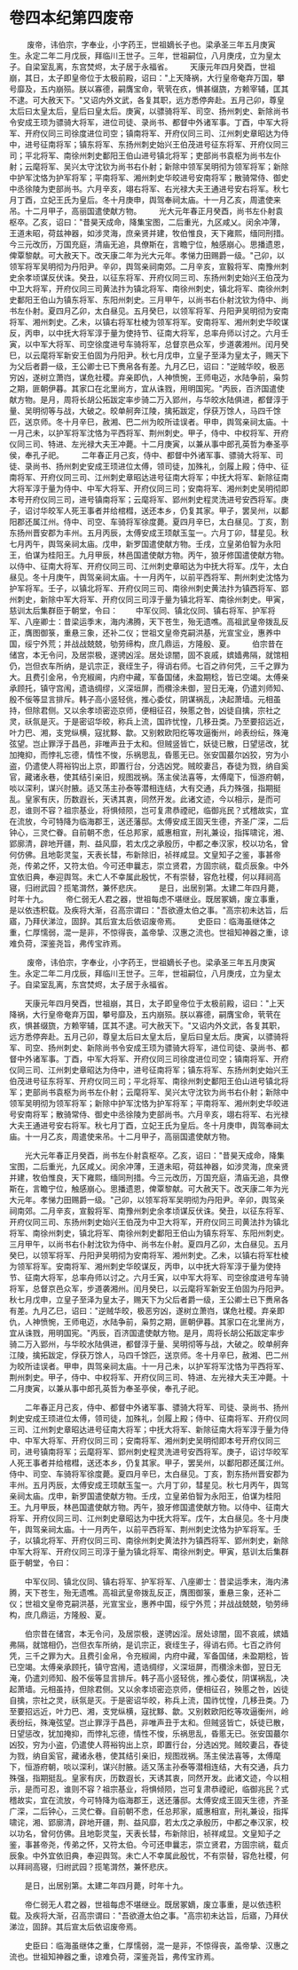# 卷四本纪第四废帝

 　　废帝，讳伯宗，字奉业，小字药王，世祖嫡长子也。梁承圣三年五月庚寅生。永定二年二月戊辰，拜临川王世子。三年，世祖嗣位，八月庚戌，立为皇太子。自梁室乱离，东宫焚烬，太子居于永福省。 　　天康元年四月癸酉，世祖崩，其日，太子即皇帝位于太极前殿，诏曰："上天降祸，大行皇帝奄弃万国，攀号靡及，五内崩殒。朕以寡德，嗣膺宝命，茕茕在疚，惧甚缀旒，方赖宰辅，匡其不逮。可大赦天下。"又诏内外文武，各复其职，远方悉停奔赴。五月己卯，尊皇太后曰太皇太后，皇后曰皇太后。庚寅，以骠骑将军、司空、扬州刺史、新除尚书令安成王顼为骠骑大将军，进位司徒、录尚书、都督中外诸军事。丁酉，中军大将军、开府仪同三司徐度进位司空；镇南将军、开府仪同三司、江州刺史章昭达为侍中，进号征南将军；镇东将军、东扬州刺史始兴王伯茂进号征东将军、开府仪同三司；平北将军、南徐州刺史鄱阳王伯山进号镇北将军；吏部尚书袁枢为尚书左仆射；云麾将军、吴兴太守沈钦为尚书右仆射；新除中领军吴明彻为领军将军；新除中护军沈恪为护军将军；平南将军、湘州刺史华皎进号安南将军；散骑常侍、御史中丞徐陵为吏部尚书。六月辛亥，翊右将军、右光禄大夫王通进号安右将军。秋七月丁酉，立妃王氏为皇后。冬十月庚申，舆驾奉祠太庙。十一月乙亥，周遣使来吊。十二月甲子，高丽国遣使献方物。 　　光大元年春正月癸酉，尚书左仆射袁枢卒。乙亥，诏曰："昔昊天成命，降集宝图，二后重光，九区咸乂。闵余冲薄，王道未昭，荷兹神器，如涉灵海，庶亲贤并建，牧伯惟良，天下雍熙，缅同刑措。今三元改历，万国充庭，清庙无追，具僚斯在，言瞻宁位，触感崩心。思播遗恩，俾覃黎献。可大赦天下。改天康二年为光大元年。孝悌力田赐爵一级。"己卯，以领军将军吴明彻为丹阳尹。辛卯，舆驾亲祠南郊。二月辛亥，宣毅将军、南豫州刺史余孝顷谋反伏诛。癸丑，以征东将军、开府仪同三司、东扬州刺史始兴王伯茂为中卫大将军，开府仪同三司黄法抃为镇北将军、南徐州刺史，镇北将军、南徐州刺史鄱阳王伯山为镇东将军、东阳州刺史。三月甲午，以尚书右仆射沈钦为侍中、尚书左仆射。夏四月乙卯，太白昼见。五月癸巳，以领军将军、丹阳尹吴明彻为安南将军、湘州刺史。乙未，以镇右将军杜棱为领军将军。安南将军、湘州刺史华皎谋反，丙申，以中抚大将军淳于量为使持节、征南大将军，总率舟师以讨之。六月壬寅，以中军大将军、司空徐度进号车骑将军，总督京邑众军，步道袭湘州。闰月癸巳，以云麾将军新安王伯固为丹阳尹。秋七月戊申，立皇子至泽为皇太子，赐天下为父后者爵一级，王公卿士已下赉帛各有差。九月乙巳，诏曰："逆贼华皎，极恶穷凶，遂树立萧岿，谋危社稷。弃亲即仇，人神愤惋，王师电迈，水陆争前，枭剪之期，匪朝伊暮。其家口在北里尚方，宜从诛戮，用明国宪。"丙辰，百济国遣使献方物。是月，周将长胡公拓跋定率步骑二万入郢州，与华皎水陆俱进，都督淳于量、吴明彻等与战，大破之。皎单舸奔江陵，擒拓跋定，俘获万馀人，马四千馀匹，送京师。冬十月辛巳，赦湘、巴二州为皎所诖误者。甲申，舆驾亲祠太庙。十一月己未，以护军将军沈恪为平西将军、荆州刺史。甲子，侍中、中权将军、开府仪同三司、特进、左光禄大夫王冲薨。十二月庚寅，以兼从事中郎孔英哲为奉圣亭侯，奉孔子祀。 　　二年春正月己亥，侍中、都督中外诸军事、骠骑大将军、司徒、录尚书、扬州刺史安成王顼进位太傅，领司徒，加殊礼，剑履上殿；侍中、征南将军、开府仪同三司、江州刺史章昭达进号征南大将军；中抚大将军、新除征南大将军淳于量为侍中、中军大将军、开府仪同三司；安南将军、湘州刺史吴明彻即本号开府仪同三司，进号镇南将军；云麾将军、郢州刺史程灵洗进号安西将军。庚子，诏讨华皎军人死王事者并给棺槥，送还本乡，仍复其家。甲子，罢吴州，以鄱阳郡还属江州。侍中、司空、车骑将军徐度薨。夏四月辛巳，太白昼见。丁亥，割东扬州晋安郡为丰州。五月丙辰，太傅安成王顼献玉玺一。六月丁卯，彗星见。秋七月丙午，舆驾亲祠太庙。戊申，新罗国遣使献方物。壬戌，立皇弟伯智为永阳王，伯谋为桂阳王。九月甲辰，林邑国遣使献方物。丙午，狼牙修国遣使献方物。以侍中、征南大将军、开府仪同三司、江州刺史章昭达为中抚大将军。戊午，太白昼见。冬十月庚午，舆驾亲祠太庙。十一月丙午，以前平西将军、荆州刺史沈恪为护军将军。壬子，以镇北将军、开府仪同三司、南徐州刺史黄法抃为镇西将军、郢州刺史，新除中军大将军、开府仪同三司淳于量为镇北将军、南徐州刺史。甲寅，慈训太后集群臣于朝堂，令曰： 　　中军仪同、镇北仪同、镇右将军、护军将军、八座卿士：昔梁运季末，海内沸腾，天下苍生，殆无遗噍。高祖武皇帝拨乱反正，膺图御箓，重悬三象，还补二仪；世祖文皇帝克嗣洪基，光宣宝业，惠养中国，绥宁外荒；并战战兢兢，劬劳缔构，庶几鼎运，方隆殷、夏。 　　伯宗昔在储宫，本无令问，及居崇极，遂骋凶淫。居处谅闇，固不哀戚，嫔嫱弗隔，就馆相仍，岂但衣车所纳，是讥宗正，衰绖生子，得诮右师。七百之祚何凭，三千之罪为大。且费引金帛，令充椒阃，内府中藏，军备国储，未盈期稔，皆已空竭。太傅亲承顾托，镇守宫闱，遗诰绸缪，义深垣屏，而欑涂未御，翌日无淹，仍遣刘师知、殷不佞等显言排斥。韩子高小竖轻佻，推心委仗，阴谋祸乱，决起萧墙。元相虽持，但除君侧。又以余孝顷密迩京师，便相征召，殃慝之咎，凶徒自擒，宗社之灵，祅氛是灭。于是密诏华皎，称兵上流，国祚忧惶，几移丑类。乃至要招远近，叶力巴、湘，支党纵横，寇扰黟、歙。又别敕欧阳纥等攻逼衡州，岭表纷纭，殊淹弦望。岂止罪浮于昌邑，非唯声丑于太和。但贼竖皆亡，妖徒已散，日望惩改，犹加掩抑，而悖礼忘德，情性不悛，乐祸思乱，昏慝无已。张安国蕞尔凶狡，穷为小盗，仍遣使人蒋裕钩出上京，即置行台，分选凶党。贼皎妻吕，舂徒为戮，纳自奚官，藏诸永巷，使其结引亲旧，规图戕祸。荡主侯法喜等，太傅麾下，恒游府朝，啖以深利，谋兴肘腋。适又荡主孙泰等潜相连结，大有交通，兵力殊强，指期挺乱。皇家有庆，历数遐长，天诱其衷，同然开发。此诸文迹，今以相示，是而可忍，谁则不容？祖宗基业，将惧倾陨，岂可复肃恭禋祀，临御兆民？式稽故实，宜在流放，今可特降为临海郡王，送还藩邸。太傅安成王固天生德，齐圣广深，二后钟心，三灵伫眷。自前朝不悆，任总邦家，威惠相宣，刑礼兼设，指挥啸诧，湘、郢廓清，辟地开疆，荆、益风靡，若太戊之承殷历，中都之奉汉家，校以功名，曾何仿佛。且地彰灵玺，天表长彗，布新除旧，祯祥咸显。文皇知子之鉴，事甚帝尧，传弟之怀，又符太伯。今可还申曩志，崇立贤君，方固宗祧，载贞辰象。中外宜依旧典，奉迎舆驾。未亡人不幸属此殷忧，不有崇替，容危社稷，何以拜祠高寝，归祔武园？揽笔潸然，兼怀悲庆。 　　是日，出居别第。太建二年四月薨，时年十九。 　　帝仁弱无人君之器，世祖每虑不堪继业。既居冢嫡，废立事重，是以依违积载。及疾将大渐，召高宗谓曰："吾欲遵太伯之事。"高宗初未达旨，后寤，乃拜伏涕泣，固辞。其后宣太后依诏废帝焉。 　　史臣曰：临海虽继体之重，仁厚懦弱，混一是非，不惊得丧，盖帝挚、汉惠之流也。世祖知神器之重，谅难负荷，深鉴尧旨，弗传宝祚焉。

 　　废帝，讳伯宗，字奉业，小字药王，世祖嫡长子也。梁承圣三年五月庚寅生。永定二年二月戊辰，拜临川王世子。三年，世祖嗣位，八月庚戌，立为皇太子。自梁室乱离，东宫焚烬，太子居于永福省。

　　天康元年四月癸酉，世祖崩，其日，太子即皇帝位于太极前殿，诏曰："上天降祸，大行皇帝奄弃万国，攀号靡及，五内崩殒。朕以寡德，嗣膺宝命，茕茕在疚，惧甚缀旒，方赖宰辅，匡其不逮。可大赦天下。"又诏内外文武，各复其职，远方悉停奔赴。五月己卯，尊皇太后曰太皇太后，皇后曰皇太后。庚寅，以骠骑将军、司空、扬州刺史、新除尚书令安成王顼为骠骑大将军，进位司徒、录尚书、都督中外诸军事。丁酉，中军大将军、开府仪同三司徐度进位司空；镇南将军、开府仪同三司、江州刺史章昭达为侍中，进号征南将军；镇东将军、东扬州刺史始兴王伯茂进号征东将军、开府仪同三司；平北将军、南徐州刺史鄱阳王伯山进号镇北将军；吏部尚书袁枢为尚书左仆射；云麾将军、吴兴太守沈钦为尚书右仆射；新除中领军吴明彻为领军将军；新除中护军沈恪为护军将军；平南将军、湘州刺史华皎进号安南将军；散骑常侍、御史中丞徐陵为吏部尚书。六月辛亥，翊右将军、右光禄大夫王通进号安右将军。秋七月丁酉，立妃王氏为皇后。冬十月庚申，舆驾奉祠太庙。十一月乙亥，周遣使来吊。十二月甲子，高丽国遣使献方物。

　　光大元年春正月癸酉，尚书左仆射袁枢卒。乙亥，诏曰："昔昊天成命，降集宝图，二后重光，九区咸乂。闵余冲薄，王道未昭，荷兹神器，如涉灵海，庶亲贤并建，牧伯惟良，天下雍熙，缅同刑措。今三元改历，万国充庭，清庙无追，具僚斯在，言瞻宁位，触感崩心。思播遗恩，俾覃黎献。可大赦天下。改天康二年为光大元年。孝悌力田赐爵一级。"己卯，以领军将军吴明彻为丹阳尹。辛卯，舆驾亲祠南郊。二月辛亥，宣毅将军、南豫州刺史余孝顷谋反伏诛。癸丑，以征东将军、开府仪同三司、东扬州刺史始兴王伯茂为中卫大将军，开府仪同三司黄法抃为镇北将军、南徐州刺史，镇北将军、南徐州刺史鄱阳王伯山为镇东将军、东阳州刺史。三月甲午，以尚书右仆射沈钦为侍中、尚书左仆射。夏四月乙卯，太白昼见。五月癸巳，以领军将军、丹阳尹吴明彻为安南将军、湘州刺史。乙未，以镇右将军杜棱为领军将军。安南将军、湘州刺史华皎谋反，丙申，以中抚大将军淳于量为使持节、征南大将军，总率舟师以讨之。六月壬寅，以中军大将军、司空徐度进号车骑将军，总督京邑众军，步道袭湘州。闰月癸巳，以云麾将军新安王伯固为丹阳尹。秋七月戊申，立皇子至泽为皇太子，赐天下为父后者爵一级，王公卿士已下赉帛各有差。九月乙巳，诏曰："逆贼华皎，极恶穷凶，遂树立萧岿，谋危社稷。弃亲即仇，人神愤惋，王师电迈，水陆争前，枭剪之期，匪朝伊暮。其家口在北里尚方，宜从诛戮，用明国宪。"丙辰，百济国遣使献方物。是月，周将长胡公拓跋定率步骑二万入郢州，与华皎水陆俱进，都督淳于量、吴明彻等与战，大破之。皎单舸奔江陵，擒拓跋定，俘获万馀人，马四千馀匹，送京师。冬十月辛巳，赦湘、巴二州为皎所诖误者。甲申，舆驾亲祠太庙。十一月己未，以护军将军沈恪为平西将军、荆州刺史。甲子，侍中、中权将军、开府仪同三司、特进、左光禄大夫王冲薨。十二月庚寅，以兼从事中郎孔英哲为奉圣亭侯，奉孔子祀。

　　二年春正月己亥，侍中、都督中外诸军事、骠骑大将军、司徒、录尚书、扬州刺史安成王顼进位太傅，领司徒，加殊礼，剑履上殿；侍中、征南将军、开府仪同三司、江州刺史章昭达进号征南大将军；中抚大将军、新除征南大将军淳于量为侍中、中军大将军、开府仪同三司；安南将军、湘州刺史吴明彻即本号开府仪同三司，进号镇南将军；云麾将军、郢州刺史程灵洗进号安西将军。庚子，诏讨华皎军人死王事者并给棺槥，送还本乡，仍复其家。甲子，罢吴州，以鄱阳郡还属江州。侍中、司空、车骑将军徐度薨。夏四月辛巳，太白昼见。丁亥，割东扬州晋安郡为丰州。五月丙辰，太傅安成王顼献玉玺一。六月丁卯，彗星见。秋七月丙午，舆驾亲祠太庙。戊申，新罗国遣使献方物。壬戌，立皇弟伯智为永阳王，伯谋为桂阳王。九月甲辰，林邑国遣使献方物。丙午，狼牙修国遣使献方物。以侍中、征南大将军、开府仪同三司、江州刺史章昭达为中抚大将军。戊午，太白昼见。冬十月庚午，舆驾亲祠太庙。十一月丙午，以前平西将军、荆州刺史沈恪为护军将军。壬子，以镇北将军、开府仪同三司、南徐州刺史黄法抃为镇西将军、郢州刺史，新除中军大将军、开府仪同三司淳于量为镇北将军、南徐州刺史。甲寅，慈训太后集群臣于朝堂，令曰：

　　中军仪同、镇北仪同、镇右将军、护军将军、八座卿士：昔梁运季末，海内沸腾，天下苍生，殆无遗噍。高祖武皇帝拨乱反正，膺图御箓，重悬三象，还补二仪；世祖文皇帝克嗣洪基，光宣宝业，惠养中国，绥宁外荒；并战战兢兢，劬劳缔构，庶几鼎运，方隆殷、夏。

　　伯宗昔在储宫，本无令问，及居崇极，遂骋凶淫。居处谅闇，固不哀戚，嫔嫱弗隔，就馆相仍，岂但衣车所纳，是讥宗正，衰绖生子，得诮右师。七百之祚何凭，三千之罪为大。且费引金帛，令充椒阃，内府中藏，军备国储，未盈期稔，皆已空竭。太傅亲承顾托，镇守宫闱，遗诰绸缪，义深垣屏，而欑涂未御，翌日无淹，仍遣刘师知、殷不佞等显言排斥。韩子高小竖轻佻，推心委仗，阴谋祸乱，决起萧墙。元相虽持，但除君侧。又以余孝顷密迩京师，便相征召，殃慝之咎，凶徒自擒，宗社之灵，祅氛是灭。于是密诏华皎，称兵上流，国祚忧惶，几移丑类。乃至要招远近，叶力巴、湘，支党纵横，寇扰黟、歙。又别敕欧阳纥等攻逼衡州，岭表纷纭，殊淹弦望。岂止罪浮于昌邑，非唯声丑于太和。但贼竖皆亡，妖徒已散，日望惩改，犹加掩抑，而悖礼忘德，情性不悛，乐祸思乱，昏慝无已。张安国蕞尔凶狡，穷为小盗，仍遣使人蒋裕钩出上京，即置行台，分选凶党。贼皎妻吕，舂徒为戮，纳自奚官，藏诸永巷，使其结引亲旧，规图戕祸。荡主侯法喜等，太傅麾下，恒游府朝，啖以深利，谋兴肘腋。适又荡主孙泰等潜相连结，大有交通，兵力殊强，指期挺乱。皇家有庆，历数遐长，天诱其衷，同然开发。此诸文迹，今以相示，是而可忍，谁则不容？祖宗基业，将惧倾陨，岂可复肃恭禋祀，临御兆民？式稽故实，宜在流放，今可特降为临海郡王，送还藩邸。太傅安成王固天生德，齐圣广深，二后钟心，三灵伫眷。自前朝不悆，任总邦家，威惠相宣，刑礼兼设，指挥啸诧，湘、郢廓清，辟地开疆，荆、益风靡，若太戊之承殷历，中都之奉汉家，校以功名，曾何仿佛。且地彰灵玺，天表长彗，布新除旧，祯祥咸显。文皇知子之鉴，事甚帝尧，传弟之怀，又符太伯。今可还申曩志，崇立贤君，方固宗祧，载贞辰象。中外宜依旧典，奉迎舆驾。未亡人不幸属此殷忧，不有崇替，容危社稷，何以拜祠高寝，归祔武园？揽笔潸然，兼怀悲庆。

　　是日，出居别第。太建二年四月薨，时年十九。

　　帝仁弱无人君之器，世祖每虑不堪继业。既居冢嫡，废立事重，是以依违积载。及疾将大渐，召高宗谓曰："吾欲遵太伯之事。"高宗初未达旨，后寤，乃拜伏涕泣，固辞。其后宣太后依诏废帝焉。

　　史臣曰：临海虽继体之重，仁厚懦弱，混一是非，不惊得丧，盖帝挚、汉惠之流也。世祖知神器之重，谅难负荷，深鉴尧旨，弗传宝祚焉。